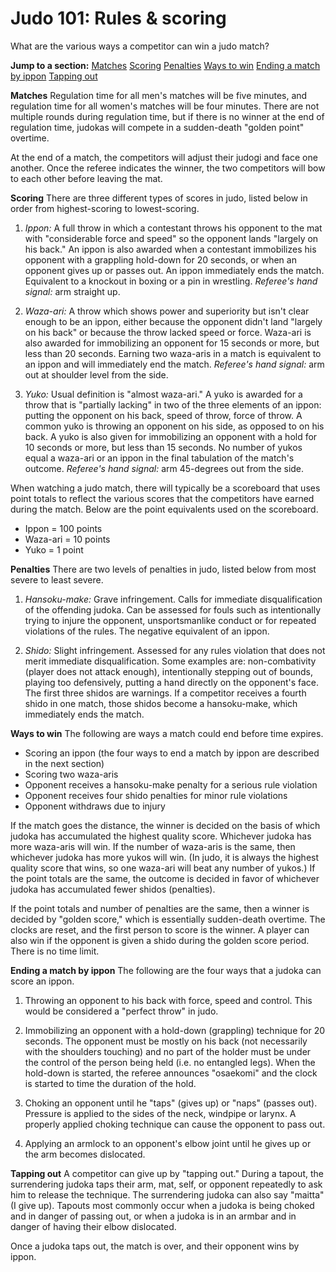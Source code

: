 Judo 101: Rules & scoring
=========================

What are the various ways a competitor can win a judo match?

**Jump to a section:**
[Matches](#matches)
[Scoring](#scoring)
[Penalties](#penalties)
[Ways to win](#winning)
[Ending a match by ippon](#ippons)
[Tapping out](#tapouts)

<a href="" id="matches"></a> **Matches**
Regulation time for all men's matches will be five minutes, and regulation time for all women's matches will be four minutes. There are not multiple rounds during regulation time, but if there is no winner at the end of regulation time, judokas will compete in a sudden-death "golden point" overtime.

At the end of a match, the competitors will adjust their judogi and face one another. Once the referee indicates the winner, the two competitors will bow to each other before leaving the mat.

<a href="" id="scoring"></a> **Scoring**
There are three different types of scores in judo, listed below in order from highest-scoring to lowest-scoring.

1. *Ippon:* A full throw in which a contestant throws his opponent to the mat with "considerable force and speed" so the opponent lands "largely on his back." An ippon is also awarded when a contestant immobilizes his opponent with a grappling hold-down for 20 seconds, or when an opponent gives up or passes out. An ippon immediately ends the match. Equivalent to a knockout in boxing or a pin in wrestling. *Referee's hand signal:* arm straight up.

2. *Waza-ari:* A throw which shows power and superiority but isn't clear enough to be an ippon, either because the opponent didn't land "largely on his back" or because the throw lacked speed or force. Waza-ari is also awarded for immobilizing an opponent for 15 seconds or more, but less than 20 seconds. Earning two waza-aris in a match is equivalent to an ippon and will immediately end the match. *Referee's hand signal:* arm out at shoulder level from the side.

3. *Yuko:* Usual definition is "almost waza-ari." A yuko is awarded for a throw that is "partially lacking" in two of the three elements of an ippon: putting the opponent on his back, speed of throw, force of throw. A common yuko is throwing an opponent on his side, as opposed to on his back. A yuko is also given for immobilizing an opponent with a hold for 10 seconds or more, but less than 15 seconds. No number of yukos equal a waza-ari or an ippon in the final tabulation of the match's outcome. *Referee's hand signal:* arm 45-degrees out from the side.

When watching a judo match, there will typically be a scoreboard that uses point totals to reflect the various scores that the competitors have earned during the match. Below are the point equivalents used on the scoreboard.

-   Ippon = 100 points
-   Waza-ari = 10 points
-   Yuko = 1 point

<a href="" id="penalties"></a> **Penalties**
There are two levels of penalties in judo, listed below from most severe to least severe.

1. *Hansoku-make:* Grave infringement. Calls for immediate disqualification of the offending judoka. Can be assessed for fouls such as intentionally trying to injure the opponent, unsportsmanlike conduct or for repeated violations of the rules. The negative equivalent of an ippon.

2. *Shido:* Slight infringement. Assessed for any rules violation that does not merit immediate disqualification. Some examples are: non-combativity (player does not attack enough), intentionally stepping out of bounds, playing too defensively, putting a hand directly on the opponent's face. The first three shidos are warnings. If a competitor receives a fourth shido in one match, those shidos become a hansoku-make, which immediately ends the match.

<a href="" id="winning"></a> **Ways to win**
The following are ways a match could end before time expires.

-   Scoring an ippon (the four ways to end a match by ippon are described in the next section)
-   Scoring two waza-aris
-   Opponent receives a hansoku-make penalty for a serious rule violation
-   Opponent receives four shido penalties for minor rule violations
-   Opponent withdraws due to injury

If the match goes the distance, the winner is decided on the basis of which judoka has accumulated the highest quality score. Whichever judoka has more waza-aris will win. If the number of waza-aris is the same, then whichever judoka has more yukos will win. (In judo, it is always the highest quality score that wins, so one waza-ari will beat any number of yukos.) If the point totals are the same, the outcome is decided in favor of whichever judoka has accumulated fewer shidos (penalties).

If the point totals and number of penalties are the same, then a winner is decided by "golden score," which is essentially sudden-death overtime. The clocks are reset, and the first person to score is the winner. A player can also win if the opponent is given a shido during the golden score period. There is no time limit.

<a href="" id="ippons"></a> **Ending a match by ippon**
The following are the four ways that a judoka can score an ippon.

1. Throwing an opponent to his back with force, speed and control. This would be considered a "perfect throw" in judo.

2. Immobilizing an opponent with a hold-down (grappling) technique for 20 seconds. The opponent must be mostly on his back (not necessarily with the shoulders touching) and no part of the holder must be under the control of the person being held (i.e. no entangled legs). When the hold-down is started, the referee announces "osaekomi" and the clock is started to time the duration of the hold.

3. Choking an opponent until he "taps" (gives up) or "naps" (passes out). Pressure is applied to the sides of the neck, windpipe or larynx. A properly applied choking technique can cause the opponent to pass out.

4. Applying an armlock to an opponent's elbow joint until he gives up or the arm becomes dislocated.

<a href="" id="tapouts"></a> **Tapping out**
A competitor can give up by "tapping out." During a tapout, the surrendering judoka taps their arm, mat, self, or opponent repeatedly to ask him to release the technique. The surrendering judoka can also say "maitta" (I give up). Tapouts most commonly occur when a judoka is being choked and in danger of passing out, or when a judoka is in an armbar and in danger of having their elbow dislocated.

Once a judoka taps out, the match is over, and their opponent wins by ippon.


